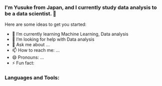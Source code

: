 ### I'm Yusuke from Japan, and I currently study data analysis to be a data scientist.  👋


Here are some ideas to get you started:


- 🌱 I’m currently learning Machine Learning, Data analysis
- 🤔 I’m looking for help with Data analysis
- 💬 Ask me about ...
- 📫 How to reach me: ...
- 😄 Pronouns: ...
- ⚡ Fun fact: 

### Languages and Tools:


<br />
<br />
